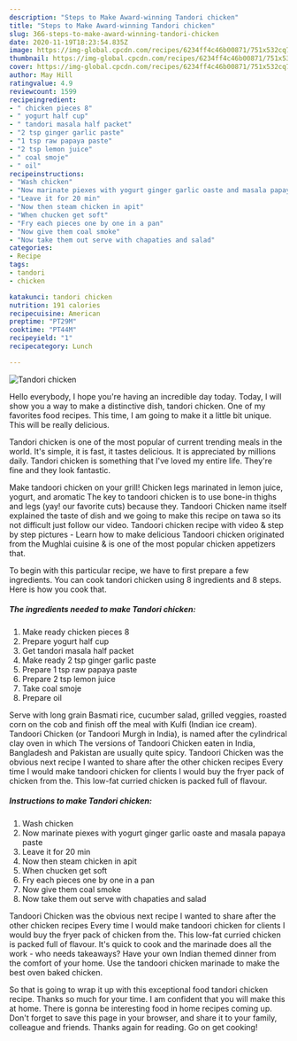 ```yaml
---
description: "Steps to Make Award-winning Tandori chicken"
title: "Steps to Make Award-winning Tandori chicken"
slug: 366-steps-to-make-award-winning-tandori-chicken
date: 2020-11-19T18:23:54.835Z
image: https://img-global.cpcdn.com/recipes/6234ff4c46b00871/751x532cq70/tandori-chicken-recipe-main-photo.jpg
thumbnail: https://img-global.cpcdn.com/recipes/6234ff4c46b00871/751x532cq70/tandori-chicken-recipe-main-photo.jpg
cover: https://img-global.cpcdn.com/recipes/6234ff4c46b00871/751x532cq70/tandori-chicken-recipe-main-photo.jpg
author: May Hill
ratingvalue: 4.9
reviewcount: 1599
recipeingredient:
- " chicken pieces 8"
- " yogurt half cup"
- " tandori masala half packet"
- "2 tsp ginger garlic paste"
- "1 tsp raw papaya paste"
- "2 tsp lemon juice"
- " coal smoje"
- " oil"
recipeinstructions:
- "Wash chicken"
- "Now marinate piexes with yogurt ginger garlic oaste and masala papaya paste"
- "Leave it for 20 min"
- "Now then steam chicken in apit"
- "When chucken get soft"
- "Fry each pieces one by one in a pan"
- "Now give them coal smoke"
- "Now take them out serve with chapaties and salad"
categories:
- Recipe
tags:
- tandori
- chicken

katakunci: tandori chicken 
nutrition: 191 calories
recipecuisine: American
preptime: "PT29M"
cooktime: "PT44M"
recipeyield: "1"
recipecategory: Lunch

---
```



![Tandori chicken](https://img-global.cpcdn.com/recipes/6234ff4c46b00871/751x532cq70/tandori-chicken-recipe-main-photo.jpg)

Hello everybody, I hope you're having an incredible day today. Today, I will show you a way to make a distinctive dish, tandori chicken. One of my favorites food recipes. This time, I am going to make it a little bit unique. This will be really delicious.

Tandori chicken is one of the most popular of current trending meals in the world. It's simple, it is fast, it tastes delicious. It is appreciated by millions daily. Tandori chicken is something that I've loved my entire life. They're fine and they look fantastic.

Make tandoori chicken on your grill! Chicken legs marinated in lemon juice, yogurt, and aromatic The key to tandoori chicken is to use bone-in thighs and legs (yay! our favorite cuts) because they. Tandoori Chicken name itself explained the taste of dish and we going to make this recipe on tawa so its not difficult just follow our video. Tandoori chicken recipe with video &amp; step by step pictures - Learn how to make delicious Tandoori chicken originated from the Mughlai cuisine &amp; is one of the most popular chicken appetizers that.


To begin with this particular recipe, we have to first prepare a few ingredients. You can cook tandori chicken using 8 ingredients and 8 steps. Here is how you cook that.

<!--inarticleads1-->

##### The ingredients needed to make Tandori chicken:

1. Make ready  chicken pieces 8
1. Prepare  yogurt half cup
1. Get  tandori masala half packet
1. Make ready 2 tsp ginger garlic paste
1. Prepare 1 tsp raw papaya paste
1. Prepare 2 tsp lemon juice
1. Take  coal smoje
1. Prepare  oil


Serve with long grain Basmati rice, cucumber salad, grilled veggies, roasted corn on the cob and finish off the meal with Kulfi (Indian ice cream). Tandoori Chicken (or Tandoori Murgh in India), is named after the cylindrical clay oven in which The versions of Tandoori Chicken eaten in India, Bangladesh and Pakistan are usually quite spicy. Tandoori Chicken was the obvious next recipe I wanted to share after the other chicken recipes Every time I would make tandoori chicken for clients I would buy the fryer pack of chicken from the. This low-fat curried chicken is packed full of flavour. 

<!--inarticleads2-->

##### Instructions to make Tandori chicken:

1. Wash chicken
1. Now marinate piexes with yogurt ginger garlic oaste and masala papaya paste
1. Leave it for 20 min
1. Now then steam chicken in apit
1. When chucken get soft
1. Fry each pieces one by one in a pan
1. Now give them coal smoke
1. Now take them out serve with chapaties and salad


Tandoori Chicken was the obvious next recipe I wanted to share after the other chicken recipes Every time I would make tandoori chicken for clients I would buy the fryer pack of chicken from the. This low-fat curried chicken is packed full of flavour. It&#39;s quick to cook and the marinade does all the work - who needs takeaways? Have your own Indian themed dinner from the comfort of your home. Use the tandoori chicken marinade to make the best oven baked chicken. 

So that is going to wrap it up with this exceptional food tandori chicken recipe. Thanks so much for your time. I am confident that you will make this at home. There is gonna be interesting food in home recipes coming up. Don't forget to save this page in your browser, and share it to your family, colleague and friends. Thanks again for reading. Go on get cooking!
